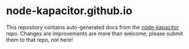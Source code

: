 # node-kapacitor.github.io
This repository contains auto-generated docs from the [node-kapacitor](https://github.com/node-kapacitor/node-kapacitor) repo. Changes are improvements are more than welcome, please submit them to that repo, not here!

